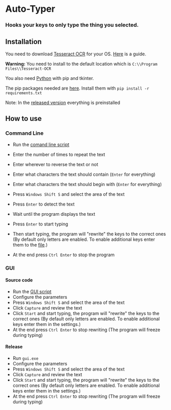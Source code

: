 # Auto-Typer
### Hooks your keys to only type the thing you selected.

## Installation

You need to download [Tesseract OCR](https://github.com/tesseract-ocr/tesseract) for your OS. [Here](https://tesseract-ocr.github.io/tessdoc/Installation.html) is a guide.

**Warning:** You need to install to the default location which is `C:\\Program Files\\Tesseract-OCR`
 
You also need [Python](https://www.python.org/) with pip and tkinter.

The pip packages needed are [here](requirements.txt). Install them with `pip install -r requirements.txt`

Note: In the [released version](https://github.com/CZnavody19/Auto-Typer/releases) everything is preinstalled

## How to use

### Command Line
- Run the [comand line script](cli.py)
- Enter the number of times to repeat the text
- Enter wherever to reverse the text or not
- Enter what characters the text should contain (`Enter` for everything)
- Enter what characters the text should begin with (`Enter` for everything)

- Press `Windows Shift S` and select the area of the text
- Press `Enter` to detect the text
- Wait until the program displays the text
- Press `Enter` to start typing
- Then start typing, the program will "rewrite" the keys to the correct ones (By default only letters are enabled. To enable additional keys enter them to the [file](options.json).)
- At the end press `Ctrl Enter` to stop the program

### GUI
#### Source code
- Run the [GUI script](gui.py)
- Configure the parameters
- Press `Windows Shift S` and select the area of the text
- Click `Capture` and review the text
- Click `Start` and start typing, the program will "rewrite" the keys to the correct ones (By default only letters are enabled. To enable additional keys enter them in the settings.)
- At the end press `Ctrl Enter` to stop rewriting (The program will freeze during typing)

#### Release
- Run `gui.exe`
- Configure the parameters
- Press `Windows Shift S` and select the area of the text
- Click `Capture` and review the text
- Click `Start` and start typing, the program will "rewrite" the keys to the correct ones (By default only letters are enabled. To enable additional keys enter them in the settings.)
- At the end press `Ctrl Enter` to stop rewriting (The program will freeze during typing)